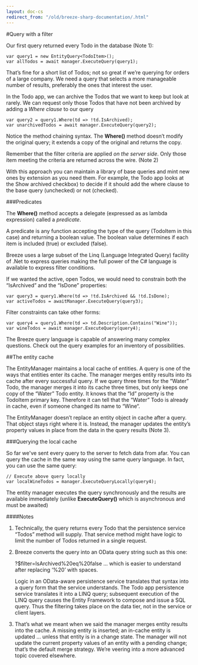 ```yaml
---
layout: doc-cs
redirect_from: "/old/breeze-sharp-documentation/.html"
---
```


#Query with a filter

Our first query returned every Todo in the database (Note 1):

    var query1 = new EntityQuery<TodoItem>();
    var allTodos = await manager.ExecuteQuery(query1);

That’s fine for a short list of Todos; not so great if we’re querying for orders of a large company. We need a query that selects a more manageable number of results, preferably the ones that interest the user.

In the Todo app, we can archive the Todos that we want to keep but look at rarely.  We can request only those Todos that have not been archived by adding a *Where clause* to our query

	var query2 = query1.Where(td => !td.IsArchived);
	var unarchivedTodos = await manager.ExecuteQuery(query2);
	
Notice the method chaining syntax. The **Where()** method doesn’t modify the original query; it extends a copy of the original and returns the copy.

Remember that the filter criteria are applied *on the server side*.  Only those item meeting the criteria are returned across the wire.  (Note 2)

With this approach you can maintain a library of base queries and mint new ones by extension as you need them. For example, the Todo app looks at the Show archived checkbox) to decide if it should add the where clause to the base query (unchecked) or not (checked).


###Predicates

The **Where()** method accepts a delegate (expressed as as lambda expression) called a *predicate*.

A predicate is any function accepting the type of the query (TodoItem in this case) and returning a boolean value. The boolean value determines if each item is included (true) or excluded (false). 

Breeze uses a large subset of the Linq (Language Integrated Query) facility of .Net to express queries making the full power of the C# language is available to express filter conditions.

If we wanted the active, open Todos, we would need to constrain both the “IsArchived” and the “IsDone” properties:

	var query3 = query1.Where(td => !td.IsArchived && !td.IsDone);
	var activeTodos = awaitManager.ExecuteQuery(query3);
                   
Filter constraints can take other forms:

    var query4 = query1.Where(td => td.Description.Contains("Wine"));
    var wineTodos = await manager.ExecuteQuery(query4);

The Breeze query language is capable of answering many complex questions. Check out the query examples for an inventory of possibilities.

##The entity cache

The EntityManager maintains a local cache of entities. A query is one of the ways that entities enter its cache. The manager merges entity results into its cache after every successful query. If we query three times for the “Water” Todo, the manager merges it into its cache three times, but only keeps one copy of the “Water” Todo entity. It knows that the “Id” property is the TodoItem primary key. Therefore it can tell that the “Water” Todo is already in cache, even if someone changed its name to “Wine“.

The EntityManager doesn’t replace an entity object in cache after a query. That object stays right where it is. Instead, the manager updates the entity’s property values in place from the data in the query results (Note 3).

###Querying the local cache

So far we've sent every query to the server to fetch data from afar. You can query the cache in the same way using the same query language. In fact, you can use the same query:

	// Execute above query locally
	var localWineTodos = manager.ExecuteQueryLocally(query4);

The entity manager executes the query synchronously and the results are available immediately (unlike **ExecuteQuery()** which is asynchronous and must be awaited)


####Notes

1.	Technically, the query returns every Todo that the persistence service “Todos” method will supply. That service method might have logic to limit the number of Todos returned in a single request.

2.	Breeze converts the query into an OData query string such as this one:

	?$filter=IsArchived%20eq%20false … which is easier to understand after replacing ‘%20’ with spaces.

	Logic in an OData-aware persistence service translates that syntax into a query form that the service understands. The Todo app persistence service translates it into a LINQ query; subsequent execution of the LINQ query causes the Entity Framework to compose and issue a SQL query. Thus the filtering takes place on the data tier, not in the service or client layers.

3.	That’s what we meant when we said the manager merges entity results into the cache. A missing entity is inserted; an in-cache entity is updated … unless that entity is in a change state. The manager will not update the current property values of an entity with a pending change; that’s the default merge strategy. We’re veering into a more advanced topic covered elsewhere.